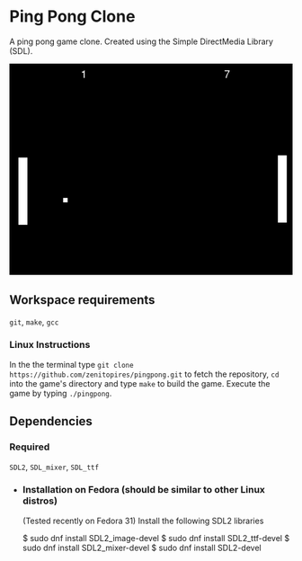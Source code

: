 # Ping Pong Clone
A ping pong game clone. Created using the Simple DirectMedia Library (SDL).

![Preview of Ping Pong Clone](https://github.com/zenitopires/PingPong/blob/master/img/ping_pong.png)

## Workspace requirements
`git`, `make`, `gcc`

### Linux Instructions
In the the terminal type `git clone https://github.com/zenitopires/pingpong.git` to fetch the repository, `cd` into the game's directory and type `make` to build the game. Execute the game by typing `./pingpong`. 

## Dependencies
### Required
`SDL2`, `SDL_mixer`, `SDL_ttf`

- ### Installation on Fedora (should be similar to other Linux distros)
  (Tested recently on Fedora 31)
  Install the following SDL2 libraries

     $ sudo dnf install SDL2_image-devel
     $ sudo dnf install SDL2_ttf-devel
     $ sudo dnf install SDL2_mixer-devel
     $ sudo dnf install SDL2-devel
